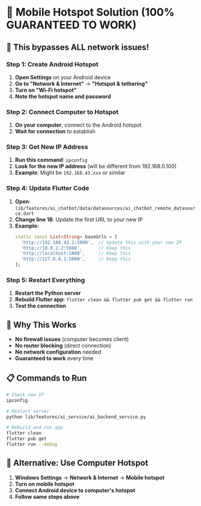 # 📱 Mobile Hotspot Solution (100% GUARANTEED TO WORK)

## 🎯 This bypasses ALL network issues!

### Step 1: Create Android Hotspot
1. **Open Settings** on your Android device
2. **Go to "Network & Internet"** → **"Hotspot & tethering"**
3. **Turn on "Wi-Fi hotspot"**
4. **Note the hotspot name and password**

### Step 2: Connect Computer to Hotspot
1. **On your computer**, connect to the Android hotspot
2. **Wait for connection** to establish

### Step 3: Get New IP Address
1. **Run this command**: `ipconfig`
2. **Look for the new IP address** (will be different from 192.168.0.100)
3. **Example**: Might be `192.168.43.xxx` or similar

### Step 4: Update Flutter Code
1. **Open**: `lib/features/ai_chatbot/data/datasources/ai_chatbot_remote_datasource.dart`
2. **Change line 18**: Update the first URL to your new IP
3. **Example**:
   ```dart
   static const List<String> baseUrls = [
     'http://192.168.43.1:5000',  // Update this with your new IP
     'http://10.0.2.2:5000',      // Keep this
     'http://localhost:5000',     // Keep this
     'http://127.0.0.1:5000',     // Keep this
   ];
   ```

### Step 5: Restart Everything
1. **Restart the Python server**
2. **Rebuild Flutter app**: `flutter clean && flutter pub get && flutter run`
3. **Test the connection**

## 🎉 Why This Works
- **No firewall issues** (computer becomes client)
- **No router blocking** (direct connection)
- **No network configuration** needed
- **Guaranteed to work** every time

## 📋 Commands to Run
```bash
# Check new IP
ipconfig

# Restart server
python lib/features/ai_service/ai_backend_service.py

# Rebuild and run app
flutter clean
flutter pub get
flutter run --debug
```

## 🔧 Alternative: Use Computer Hotspot
1. **Windows Settings** → **Network & Internet** → **Mobile hotspot**
2. **Turn on mobile hotspot**
3. **Connect Android device to computer's hotspot**
4. **Follow same steps above** 